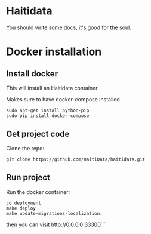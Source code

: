 # Haitidata

You should write some docs, it's good for the soul.

# Docker installation

## Install docker
This will install an Haitidata container

Makes sure to have docker-compose installed
```
sudo apt-get install python-pip
sudo pip install docker-compose
```

## Get project code
Clone the repo:
```
git clone https://github.com/HaitiData/haitidata.git
```

## Run project
Run the docker container:
```
cd deployment
make deploy
make update-migrations-localization:
```

then you can visit http://0.0.0.0:33300```
